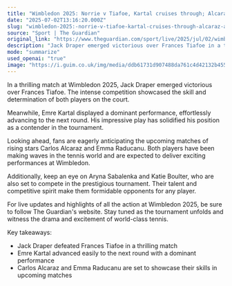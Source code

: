 ```yaml
---
title: "Wimbledon 2025: Norrie v Tiafoe, Kartal cruises through; Alcaraz and Raducanu to come – live"
date: "2025-07-02T13:16:20.000Z"
slug: "wimbledon-2025:-norrie-v-tiafoe-kartal-cruises-through-alcaraz-and-raducanu-to-come-live"
source: "Sport | The Guardian"
original_link: "https://www.theguardian.com/sport/live/2025/jul/02/wimbledon-2025-alcaraz-sabalenka-raducanu-boulter-day-three-live"
description: "Jack Draper emerged victorious over Frances Tiafoe in a thrilling match at Wimbledon 2025, showcasing both players' skill and determination. Emre Kartal also displayed dominance, easily advancing to the next round and solidifying his contender status. Fans are eagerly anticipating upcoming matches from rising stars Carlos Alcaraz and Emma Raducanu, as well as keeping an eye on Aryna Sabalenka and Katie Boulter for formidable competition. Stay updated on all the action at Wimbledon 2025 by following The Guardian's website for live updates and highlights."
mode: "summarize"
used_openai: "true"
image: "https://i.guim.co.uk/img/media/ddb61731d907488da761c4d42132b455001388d0/478_0_4713_3771/master/4713.jpg?width=1200&height=630&quality=85&auto=format&fit=crop&overlay-align=bottom%2Cleft&overlay-width=100p&overlay-base64=L2ltZy9zdGF0aWMvb3ZlcmxheXMvdGctbGl2ZS5wbmc&enable=upscale&s=fc375f6c5b96fcb0075ebe5df5e54157"
---
```


In a thrilling match at Wimbledon 2025, Jack Draper emerged victorious over Frances Tiafoe. The intense competition showcased the skill and determination of both players on the court.

Meanwhile, Emre Kartal displayed a dominant performance, effortlessly advancing to the next round. His impressive play has solidified his position as a contender in the tournament.

Looking ahead, fans are eagerly anticipating the upcoming matches of rising stars Carlos Alcaraz and Emma Raducanu. Both players have been making waves in the tennis world and are expected to deliver exciting performances at Wimbledon.

Additionally, keep an eye on Aryna Sabalenka and Katie Boulter, who are also set to compete in the prestigious tournament. Their talent and competitive spirit make them formidable opponents for any player.

For live updates and highlights of all the action at Wimbledon 2025, be sure to follow The Guardian's website. Stay tuned as the tournament unfolds and witness the drama and excitement of world-class tennis.

Key takeaways:
- Jack Draper defeated Frances Tiafoe in a thrilling match
- Emre Kartal advanced easily to the next round with a dominant performance
- Carlos Alcaraz and Emma Raducanu are set to showcase their skills in upcoming matches